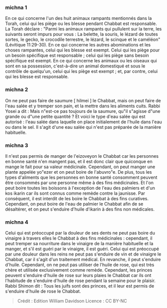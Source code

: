 
### michna 1
En ce qui concerne l'un des huit animaux rampants mentionnés dans la Torah, celui qui les piège ou les blesse pendant Chabbat est responsable. La Torah déclare : "Parmi les animaux rampants qui pullulent sur la terre, les suivants seront impurs pour vous : La belette, la souris, le lézard de toutes sortes, le gecko, le crocodile terrestre, le lézard, le scinque et le caméléon" (Lévitique 11:29-30). En ce qui concerne les autres abominations et les choses rampantes, celui qui les blesse est exempt. Celui qui les piège pour un besoin spécifique est responsable ; celui qui les piège sans besoin spécifique est exempt. En ce qui concerne les animaux ou les oiseaux qui sont en sa possession, c'est-à-dire un animal domestiqué et sous le contrôle de quelqu'un, celui qui les piège est exempt ; et, par contre, celui qui les blesse est responsable.

### michna 2
On ne peut pas faire de saumure [ hilmei ] le Chabbat, mais on peut faire de l'eau salée et y tremper son pain, et la mettre dans les aliments cuits. Rabbi Yosei a dit : Mais n"est-ce pas toujours de la saumure, qu"il s"agisse d"une grande ou d"une petite quantité ? Et voici le type d'eau salée qui est autorisé : l'eau salée dans laquelle on place initialement de l'huile dans l'eau ou dans le sel. Il s'agit d'une eau salée qui n'est pas préparée de la manière habituelle.

### michna 3
Il n'est pas permis de manger de l'eizoveyon le Chabbat car les personnes en bonne santé n'en mangent pas, et il est donc clair que quiconque en mange le fait pour sa valeur médicinale. Cependant, on peut manger une plante appelée yo"ezer et on peut boire de l'abuvro"e. De plus, tous les types d'aliments que les personnes en bonne santé consomment peuvent être consommés par une personne même à des fins médicinales. Et l'on peut boire toutes les boissons à l'exception de l'eau des palmiers et d'un kos ikarin car ils sont connus comme remède contre la jaunisse. Par conséquent, il est interdit de les boire le Chabbat à des fins curatives. Cependant, on peut boire de l'eau de palmier le Chabbat afin de se désaltérer, et on peut s'enduire d'huile d'ikarin à des fins non médicales.

### michna 4
Celui qui est préoccupé par la douleur de ses dents ne peut pas boire du vinaigre à travers elles le Chabbat à des fins médicinales : cependant, il peut tremper sa nourriture dans le vinaigre de la manière habituelle et la manger, et s'il est guéri par le vinaigre, il est guéri. Celui qui est préoccupé par une douleur dans les reins ne peut pas s'enduire de vin et de vinaigre le Chabbat, car il s'agit d'un traitement médical. En revanche, il peut s'enduire d'huile. Cependant, on ne peut pas utiliser de l'huile de rose, qui est très chère et utilisée exclusivement comme remède. Cependant, les princes peuvent s'enduire d'huile de rose sur leurs plaies le Chabbat car ils ont l'habitude de s'enduire d'huile de rose pendant la semaine pour le plaisir. Rabbi Shimon dit : Tous les juifs sont des princes, et il leur est permis de s'enduire d'huile de rose le Chabbat.

>Crédit : Edition William Davidson
>Licence : CC BY-NC